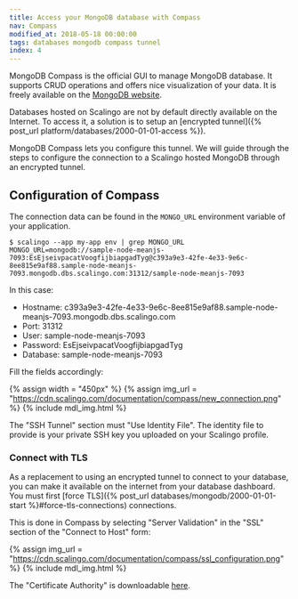 ```yaml
---
title: Access your MongoDB database with Compass
nav: Compass
modified_at: 2018-05-18 00:00:00
tags: databases mongodb compass tunnel
index: 4
---
```


MongoDB Compass is the official GUI to manage MongoDB database. It supports CRUD operations and
offers nice visualization of your data. It is freely available on the [MongoDB
website](https://www.mongodb.com/products/compass).

Databases hosted on Scalingo are not by default directly available on the Internet. To access it, a
solution is to setup an [encrypted tunnel]({% post_url platform/databases/2000-01-01-access %}).

MongoDB Compass lets you configure this tunnel. We will guide through the steps to configure
the connection to a Scalingo hosted MongoDB through an encrypted tunnel.

## Configuration of Compass

The connection data can be found in the `MONGO_URL` environment variable of your application.

```
$ scalingo --app my-app env | grep MONGO_URL
MONGO_URL=mongodb://sample-node-meanjs-7093:EsEjseivpacatVoogfijbiapgadTyg@c393a9e3-42fe-4e33-9e6c-8ee815e9af88.sample-node-meanjs-7093.mongodb.dbs.scalingo.com:31312/sample-node-meanjs-7093
```

In this case:

* Hostname: c393a9e3-42fe-4e33-9e6c-8ee815e9af88.sample-node-meanjs-7093.mongodb.dbs.scalingo.com
* Port: 31312
* User: sample-node-meanjs-7093
* Password: EsEjseivpacatVoogfijbiapgadTyg
* Database: sample-node-meanjs-7093

Fill the fields accordingly:

{% assign width = "450px" %}
{% assign img_url = "https://cdn.scalingo.com/documentation/compass/new_connection.png" %}
{% include mdl_img.html %}

The "SSH Tunnel" section must "Use Identity File". The identity file to provide is your private SSH
key you uploaded on your Scalingo profile.

### Connect with TLS

As a replacement to using an encrypted tunnel to connect to your database, you can make it available
on the internet from your database dashboard. You must first [force
TLS]({% post_url databases/mongodb/2000-01-01-start %}#force-tls-connections) connections.

This is done in Compass by selecting "Server Validation" in the "SSL" section of the "Connect to
Host" form:

{% assign img_url = "https://cdn.scalingo.com/documentation/compass/ssl_configuration.png" %}
{% include mdl_img.html %}

The "Certificate Authority" is downloadable
[here](https://db-api.scalingo.com/api/ca_certificate).
